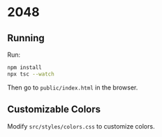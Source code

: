 # 2048

## Running

Run:
```bash
npm install
npx tsc --watch
```
Then go to `public/index.html` in the browser.

## Customizable Colors

Modify `src/styles/colors.css` to customize colors.

